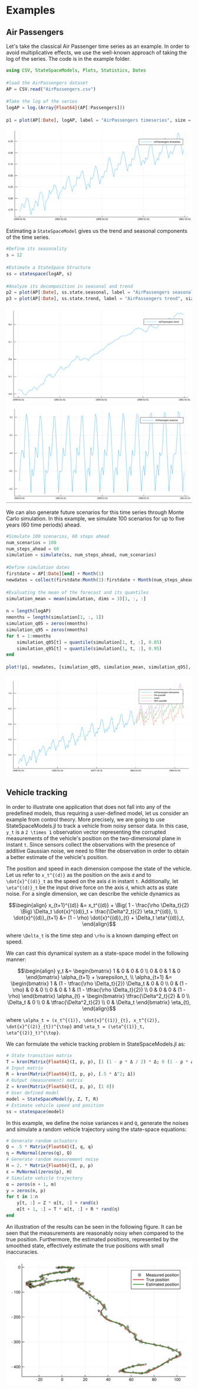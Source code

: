 # Examples

## Air Passengers

Let's take the classical Air Passenger time series as an example. In order to avoid multiplicative effects, we use the well-known approach of taking the log of the series. The code is in the example folder.

```julia
using CSV, StateSpaceModels, Plots, Statistics, Dates

#load the AirPassengers dataset
AP = CSV.read("AirPassengers.csv")

#Take the log of the series
logAP = log.(Array{Float64}(AP[:Passengers]))

p1 = plot(AP[:Date], logAP, label = "AirPassengers timeseries", size = (1000, 500))
```

![Log of Air Passengers time series](./assets/logofairpassengers.png)

Estimating a `StateSpaceModel` gives us the trend and seasonal components of the time series.

```julia
#Define its seasonality 
s = 12

#Estimate a StateSpace Structure
ss = statespace(logAP, s)

#Analyze its decomposition in seasonal and trend
p2 = plot(AP[:Date], ss.state.seasonal, label = "AirPassengers seasonal", size = (1000, 500))
p3 = plot(AP[:Date], ss.state.trend, label = "AirPassengers trend", size = (1000, 500))
```

![Lof of Air Passengers trend component](./assets/trendairpassengers.png)
![Log of Air Passengers seasonal component](./assets/seasonalairpassengers.png)

We can also generate future scenarios for this time series through Monte Carlo simulation. In this example, we simulate 100 scenarios for up to five years (60 time periods) ahead.

```julia
#Simulate 100 scenarios, 60 steps ahead
num_scenarios = 100
num_steps_ahead = 60
simulation = simulate(ss, num_steps_ahead, num_scenarios)

#Define simulation dates
firstdate = AP[:Date][end] + Month(1)
newdates = collect(firstdate:Month(1):firstdate + Month(num_steps_ahead - 1))

#Evaluating the mean of the forecast and its quantiles
simulation_mean = mean(simulation, dims = 3)[1, :, :]

n = length(logAP)
nmonths = length(simulation[1, :, 1])
simulation_q05 = zeros(nmonths)
simulation_q95 = zeros(nmonths)
for t = 1:nmonths
    simulation_q05[t] = quantile(simulation[1, t, :], 0.05)
    simulation_q95[t] = quantile(simulation[1, t, :], 0.95)
end

plot!(p1, newdates, [simulation_q05, simulation_mean, simulation_q95], labels = ["5% quantile", "mean", "95% quantile"])
```

![Log of Air Passengers simulation](./assets/simulationlogofairpassengers.png)


## Vehicle tracking

In order to illustrate one application that does not fall into any of the predefined models, thus requiring a user-defined model, let us consider an example from control theory. More precisely, we are going to use StateSpaceModels.jl to track a vehicle from noisy sensor data. In this case, ``y_t`` is a ``2 \times 1`` observation vector representing the corrupted measurements of the vehicle's position on the two-dimensional plane in instant ``t``. Since sensors collect the observations with the presence of additive Gaussian noise, we need to filter the observation in order to obtain a better estimate of the vehicle's position.

The position and speed in each dimension compose the state of the vehicle. Let us refer to ``x_t^{(d)}`` as the position on the axis ``d`` and to ``\dot{x}^{(d)}_t`` as the speed on the axis ``d`` in instant ``t``. Additionally, let ``\eta^{(d)}_t`` be the input drive force on the axis ``d``, which acts as state noise. For a single dimension, we can describe the vehicle dynamics as
```math
\begin{align}
    x_{t+1}^{(d)} &= x_t^{(d)} + \Big( 1 - \frac{\rho \Delta_t}{2} \Big) \Delta_t \dot{x}^{(d)}_t + \frac{\Delta^2_t}{2} \eta_t^{(d)}, \\
    \dot{x}^{(d)}_{t+1} &= (1 - \rho) \dot{x}^{(d)}_{t} + \Delta_t \eta^{(d)}_t,
\end{align}
```
where ``\Delta_t`` is the time step and ``\rho`` is a known damping effect on speed. 

We can cast this dynamical system as a state-space model in the following manner:
```math
\begin{align} 
    y_t &= \begin{bmatrix} 1 & 0 & 0 & 0 \\ 0 & 0 & 1 & 0 \end{bmatrix} \alpha_{t+1} + \varepsilon_t, \\
    \alpha_{t+1} &= \begin{bmatrix} 1 & (1 - \tfrac{\rho \Delta_t}{2}) \Delta_t & 0 & 0 \\ 0 & (1 - \rho) & 0 & 0 \\ 0 & 0 & 1 & (1 - \tfrac{\rho \Delta_t}{2}) \\ 0 & 0 & 0 & (1 - \rho) \end{bmatrix} \alpha_{t} + \begin{bmatrix} \tfrac{\Delta^2_t}{2} & 0 \\ \Delta_t & 0 \\ 0 & \tfrac{\Delta^2_t}{2} \\ 0 & \Delta_t \end{bmatrix} \eta_{t},
\end{align}
```
where ``\alpha_t = (x_t^{(1)}, \dot{x}^{(1)}_{t}, x_t^{(2)}, \dot{x}^{(2)}_{t})^{\top}`` and ``\eta_t = (\eta^{(1)}_t, \eta^{(2)}_t)^{\top}``.

We can formulate the vehicle tracking problem in StateSpaceModels.jl as:
```julia
# State transition matrix
T = kron(Matrix{Float64}(I, p, p), [1 (1 - ρ * Δ / 2) * Δ; 0 (1 - ρ * Δ)])
# Input matrix
R = kron(Matrix{Float64}(I, p, p), [.5 * Δ^2; Δ])
# Output (measurement) matrix
Z = kron(Matrix{Float64}(I, p, p), [1 0])
# User defined model
model = StateSpaceModel(y, Z, T, R)
# Estimate vehicle speed and position
ss = statespace(model)
```

In this example, we define the noise variances ``H`` and ``Q``, generate the noises and simulate a random vehicle trajectory using the state-space equations:
```julia
# Generate random actuators
Q = .5 * Matrix{Float64}(I, q, q)
η = MvNormal(zeros(q), Q)
# Generate random measurement noise
H = 2. * Matrix{Float64}(I, p, p)
ε = MvNormal(zeros(p), H)
# Simulate vehicle trajectory
α = zeros(n + 1, m)
y = zeros(n, p)
for t in 1:n
    y[t, :] = Z * α[t, :] + rand(ε)
    α[t + 1, :] = T * α[t, :] + R * rand(η)  
end
```

An illustration of the results can be seen in the following figure. It can be seen that the measurements are reasonably noisy when compared to the true position. Furthermore, the estimated positions, represented by the smoothed state, effectively estimate the true positions with small inaccuracies.

![Vehicle tracking](./assets/vehicle_tracking.png)